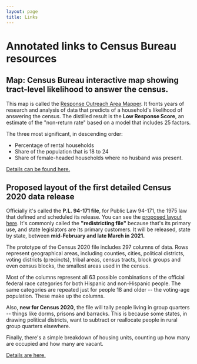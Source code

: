 ```yaml
---
layout: page
title: Links
---
```


# Annotated links to Census Bureau resources

## Map: Census Bureau interactive map showing tract-level likelihood to answer the census.

This map is called the <a href="https://www.census.gov/roam">Response Outreach Area Mapper</a>. It fronts years of research and analysis of data that predicts of a household's likelihood of answering the census. The distilled result is the **Low Response Score**, an estimate of the "non-return rate" based on a model that includes 25 factors. 

The three most significant, in descending order: 
- Percentage of rental households
- Share of the population that is 18 to 24
- Share of female-headed households where no husband was present.

<a href="https://academic.oup.com/poq/article/81/1/144/2649123?guestAccessKey=b8ecff7b-e929-400d-a35c-6a434a094fd0">Details can be found here.</a>


## Proposed layout of the first detailed Census 2020 data release

Officially it's called the **P.L. 94-171 file**, for Public Law 94-171, the 1975 law that defined and scheduled its release. You can see the <a href="https://www2.census.gov/programs-surveys/decennial/rdo/about/2020-census-program/Phase3/Phase3_prototype_schematic_final.pdf">proposed layout here</a>. It's commonly called the **"redistricting file"** because that's its primary use, and state legislators are its primary customers. It will be released, state by state, between **mid-February and late March in 2021.**

The prototype of the Census 2020 file includes 297 columns of data. Rows represent geographical areas, including counties, cities, political districts, voting districts (precincts), tribal areas, census tracts, block groups and even census blocks, the smallest areas used in the census.

Most of the columns represent all 63 possible combinations of the official federal race categories for both Hispanic and non-Hispanic people. The same categories are repeated just for people 18 and older -- the voting-age population. These make up the columns.

Also, **new for Census 2020**, the file will tally people living in group quarters -- things like dorms, prisons and barracks. This is because some states, in drawing political districts, want to subtract or reallocate people in rural group quarters elsewhere.

Finally, there's a simple breakdown of housing units, counting up how many are occupied and how many are vacant.

<a href="https://www.census.gov/programs-surveys/decennial-census/about/rdo/summary-files.html">Details are here.</a>
